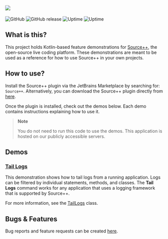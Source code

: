 # ![](https://github.com/sourceplusplus/sourceplusplus/blob/master/.github/media/sourcepp_logo.svg)

![GitHub](https://img.shields.io/github/license/sourceplusplus/protocol)
![GitHub release](https://img.shields.io/github/v/release/sourceplusplus/sourceplusplus?include_prereleases)
![Uptime](https://img.shields.io/endpoint?url=https%3A%2F%2Fraw.githubusercontent.com%2Fsourceplusplus%2Fstatus%2Fmaster%2Fapi%2Fsource-demos%2Fuptime.json)
![Uptime](https://img.shields.io/endpoint?url=https%3A%2F%2Fraw.githubusercontent.com%2Fsourceplusplus%2Fstatus%2Fmaster%2Fapi%2Fsource-demos%2Fresponse-time.json)

## What is this?

This project holds Kotlin-based feature demonstrations for [Source++](https://github.com/sourceplusplus/sourceplusplus),
the open-source live coding platform. These demonstrations are meant to be used as a reference for how to use Source++
in your own projects.

## How to use?

Install the Source++ plugin via the JetBrains Marketplace by searching for: `Source++`.
Alternatively, you can download the Source++ plugin directly from [here](https://plugins.jetbrains.com/plugin/12033-source-).

Once the plugin is installed, check out the demos below. Each demo contains instructions explaining how to use it.

> **Note**
>
> You do not need to run this code to use the demos. This application is hosted on our publicly accessible servers.

## Demos

### [Tail Logs](./src/main/kotlin/spp/demo/command/TailLogs.kt)

This demonstration shows how to tail logs from a running application. Logs can be filtered by individual statements,
methods, and classes. The **Tail Logs** command works for any application that uses a logging framework that is
supported by Source++.

For more information, see the [TailLogs](./src/main/kotlin/spp/demo/command/TailLogs.kt) class.

## Bugs & Features

Bug reports and feature requests can be created [here](https://github.com/sourceplusplus/sourceplusplus/issues).
